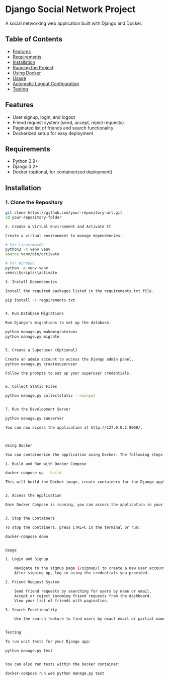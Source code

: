 # Django Social Network Project

A social networking web application built with Django and Docker.

## Table of Contents

- [Features](#features)
- [Requirements](#requirements)
- [Installation](#installation)
- [Running the Project](#running-the-project)
- [Using Docker](#using-docker)
- [Usage](#usage)
- [Automatic Logout Configuration](#automatic-logout-configuration)
- [Testing](#testing)

## Features

- User signup, login, and logout
- Friend request system (send, accept, reject requests)
- Paginated list of friends and search functionality
- Dockerized setup for easy deployment

## Requirements

- Python 3.9+
- Django 3.2+
- Docker (optional, for containerized deployment)

## Installation

### 1. Clone the Repository

```bash
git clone https://github.com/your-repository-url.git
cd your-repository-folder

2. Create a Virtual Environment and Activate It

Create a virtual environment to manage dependencies.

# For Linux/macOS
python3 -m venv venv
source venv/bin/activate

# For Windows
python -m venv venv
venv\\Scripts\\activate

3. Install Dependencies

Install the required packages listed in the requirements.txt file.

pip install -r requirements.txt


4. Run Database Migrations

Run Django’s migrations to set up the database.

python manage.py makemigrateions
python manage.py migrate


5. Create a Superuser (Optional)

Create an admin account to access the Django admin panel.
python manage.py createsuperuser

Follow the prompts to set up your superuser credentials.


6. Collect Static Files

python manage.py collectstatic --noinput


7. Run the Development Server

python manage.py runserver

You can now access the application at http://127.0.0.1:8000/.



Using Docker

You can containerize the application using Docker. The following steps assume Docker is installed on your system.

1. Build and Run with Docker Compose

docker-compose up --build

This will build the Docker image, create containers for the Django application, and start the development server.


2. Access the Application

Once Docker Compose is running, you can access the application in your browser at http://127.0.0.1:8000/.


3. Stop the Containers

To stop the containers, press CTRL+C in the terminal or run:

docker-compose down


Usage

1. Login and Signup

    Navigate to the signup page (/signup/) to create a new user account.
    After signing up, log in using the credentials you provided.

2. Friend Request System

    Send friend requests by searching for users by name or email.
    Accept or reject incoming friend requests from the dashboard.
    View your list of friends with pagination.

3. Search Functionality

    Use the search feature to find users by exact email or partial name match.


Testing

To run unit tests for your Django app:

python manage.py test


You can also run tests within the Docker container:

docker-compose run web python manage.py test
